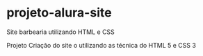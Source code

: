 # projeto-alura-site
Site barbearia utilizando HTML e CSS

Projeto Criação do site o utilizando as técnica do HTML 5 e CSS 3
